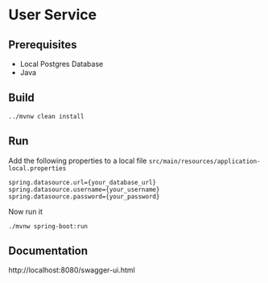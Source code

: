 # User Service

## Prerequisites

* Local Postgres Database
* Java

## Build

```../mvnw clean install```

## Run

Add the following properties to a local file `src/main/resources/application-local.properties`

```
spring.datasource.url={your_database_url}
spring.datasource.username={your_username}
spring.datasource.password={your_password}
```

Now run it

```./mvnw spring-boot:run```

## Documentation

http://localhost:8080/swagger-ui.html
